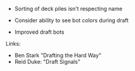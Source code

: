 


- Sorting of deck piles isn't respecting name

- Consider ability to see bot colors during draft

- Improved draft bots


Links:

- Ben Stark "Drafting the Hard Way"
- Reid Duke: "Draft Signals"

